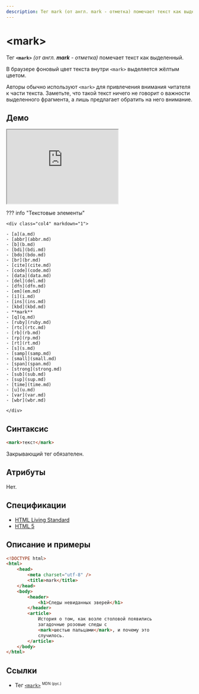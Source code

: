 ```yaml
---
description: Тег mark (от англ. mark - отметка) помечает текст как выделенный
---
```


# &lt;mark&gt;

Тег **`<mark>`** _(от англ. **mark** - отметка)_ помечает текст как выделенный.

В браузере фоновый цвет текста внутри `<mark>` выделяется жёлтым цветом.

Авторы обычно используют `<mark>` для привлечения внимания читателя к части текста. Заметьте, что такой текст ничего не говорит о важности выделенного фрагмента, а лишь предлагает обратить на него внимание.

## Демо

<iframe class="interactive is-tabbed-shorter-height" height="200" src="https://interactive-examples.mdn.mozilla.net/pages/tabbed/mark.html" title="MDN Web Docs Interactive Example" loading="lazy" data-readystate="complete"></iframe>

??? info "Текстовые элементы"

    <div class="col4" markdown="1">

    - [a](a.md)
    - [abbr](abbr.md)
    - [b](b.md)
    - [bdi](bdi.md)
    - [bdo](bdo.md)
    - [br](br.md)
    - [cite](cite.md)
    - [code](code.md)
    - [data](data.md)
    - [del](del.md)
    - [dfn](dfn.md)
    - [em](em.md)
    - [i](i.md)
    - [ins](ins.md)
    - [kbd](kbd.md)
    - **mark**
    - [q](q.md)
    - [ruby](ruby.md)
    - [rtc](rtc.md)
    - [rb](rb.md)
    - [rp](rp.md)
    - [rt](rt.md)
    - [s](s.md)
    - [samp](samp.md)
    - [small](small.md)
    - [span](span.md)
    - [strong](strong.md)
    - [sub](sub.md)
    - [sup](sup.md)
    - [time](time.md)
    - [u](u.md)
    - [var](var.md)
    - [wbr](wbr.md)

    </div>

## Синтаксис

```html
<mark>текст</mark>
```

Закрывающий тег обязателен.

## Атрибуты

Нет.

## Спецификации

-   [HTML Living Standard](https://html.spec.whatwg.org/multipage/semantics.html#the-mark-element)
-   [HTML 5](http://www.w3.org/TR/html5/text-level-semantics.html#the-mark-element)

## Описание и примеры

```html
<!DOCTYPE html>
<html>
    <head>
        <meta charset="utf-8" />
        <title>mark</title>
    </head>
    <body>
        <header>
            <h1>Следы невиданных зверей</h1>
        </header>
        <article>
            История о том, как возле столовой появились
            загадочные розовые следы с
            <mark>шестью пальцами</mark>, и почему это
            случилось.
        </article>
    </body>
</html>
```

## Ссылки

-   Тег [`<mark>`](https://developer.mozilla.org/ru/docs/Web/HTML/Element/mark) <sup><small>MDN (рус.)</small></sup>
